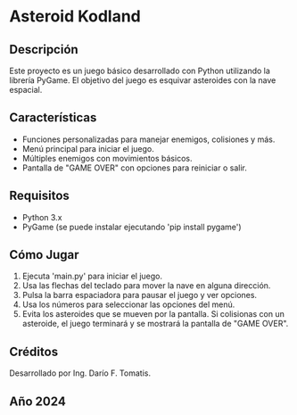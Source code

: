 # Asteroid Kodland

## Descripción
Este proyecto es un juego básico desarrollado con Python utilizando la librería PyGame. El objetivo del juego es esquivar asteroides con la nave espacial.

## Características
- Funciones personalizadas para manejar enemigos, colisiones y más.
- Menú principal para iniciar el juego.
- Múltiples enemigos con movimientos básicos.
- Pantalla de "GAME OVER" con opciones para reiniciar o salir.

## Requisitos
- Python 3.x
- PyGame (se puede instalar ejecutando 'pip install pygame')

## Cómo Jugar
1. Ejecuta 'main.py' para iniciar el juego.
2. Usa las flechas del teclado para mover la nave en alguna dirección.
3. Pulsa la barra espaciadora para pausar el juego y ver opciones.
4. Usa los números para seleccionar las opciones del menú.
5. Evita los asteroides que se mueven por la pantalla. Si colisionas con un asteroide, el juego terminará y se mostrará la pantalla de "GAME OVER".

## Créditos
Desarrollado por Ing. Darío F. Tomatis.

## Año 2024
